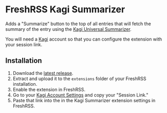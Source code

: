 # FreshRSS Kagi Summarizer

Adds a "Summarize" button to the top of all entries that will fetch the summary of the entry using the [Kagi Universal Summarizer](https://kagi.com/summarizer/index.html).

You will need a [Kagi](https://kagi.com) account so that you can configure the extension with your session link.

## Installation

1. Download the [latest release](https://code.sitosis.com/rudism/freshrss-kagi-summarizer/releases/latest).
2. Extract and upload it to the `extensions` folder of your FreshRSS installation.
3. Enable the extension in FreshRSS.
4. Go to your [Kagi Account Settings](https://kagi.com/settings?p=user_details) and copy your "Session Link."
5. Paste that link into the in the Kagi Summarizer extension settings in FreshRSS.

